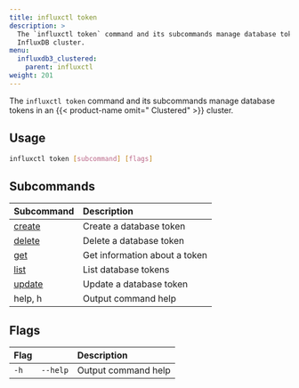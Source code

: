 ```yaml
---
title: influxctl token
description: >
  The `influxctl token` command and its subcommands manage database tokens in an
  InfluxDB cluster.
menu:
  influxdb3_clustered:
    parent: influxctl
weight: 201
---
```


The `influxctl token` command and its subcommands manage database tokens in an
{{< product-name omit=" Clustered" >}} cluster.

## Usage

```sh
influxctl token [subcommand] [flags]
```

## Subcommands

| Subcommand                                                                | Description                   |
| :------------------------------------------------------------------------ | :---------------------------- |
| [create](/influxdb3/clustered/reference/cli/influxctl/token/create/) | Create a database token       |
| [delete](/influxdb3/clustered/reference/cli/influxctl/token/delete/) | Delete a database token       |
| [get](/influxdb3/clustered/reference/cli/influxctl/token/get/)       | Get information about a token |
| [list](/influxdb3/clustered/reference/cli/influxctl/token/list/)     | List database tokens          |
| [update](/influxdb3/clustered/reference/cli/influxctl/token/update/) | Update a database token       |
| help, h                                                                   | Output command help           |

## Flags

| Flag |          | Description         |
| :--- | :------- | :------------------ |
| `-h` | `--help` | Output command help |
